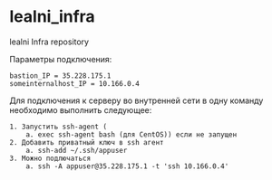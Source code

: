 # lealni_infra
lealni Infra repository

Параметры подключения:
```
bastion_IP = 35.228.175.1
someinternalhost_IP = 10.166.0.4
```

Для подключения к серверу во внутренней сети в одну команду необходимо выполнить следующее:
```
1. Запустить ssh-agent (
    a. exec ssh-agent bash (для CentOS)) если не запущен
2. Добавить приватный ключ в ssh агент
    a. ssh-add ~/.ssh/appuser
3. Можно подлючаться
    a. ssh -A appuser@35.228.175.1 -t 'ssh 10.166.0.4'
```
